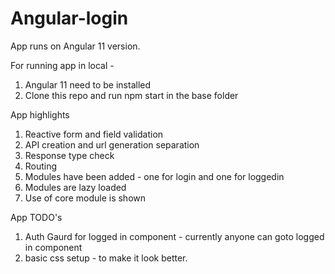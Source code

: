 # Angular-login

App runs on Angular 11 version.

For running app in local -
  1. Angular 11 need to be installed
  2. Clone this repo and run npm start in the base folder

App highlights
  1. Reactive form and field validation 
  2. API creation and url generation separation
  3. Response type check
  4. Routing
  5. Modules have been added - one for login and one for loggedin
  6. Modules are lazy loaded
  7. Use of core module is shown 
  
App TODO's
 1. Auth Gaurd for logged in component - currently anyone can goto logged in component
 2. basic css setup - to make it look better.
  
